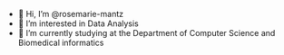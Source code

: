 - 👋 Hi, I’m @rosemarie-mantz
- 👀 I’m interested in Data Analysis
- 🌱 I’m currently studying at the Department of Computer Science and Biomedical informatics


<!---
rosemarie-mantz/rosemarie-mantz is a ✨ special ✨ repository because its `README.md` (this file) appears on your GitHub profile.
You can click the Preview link to take a look at your changes.
--->
